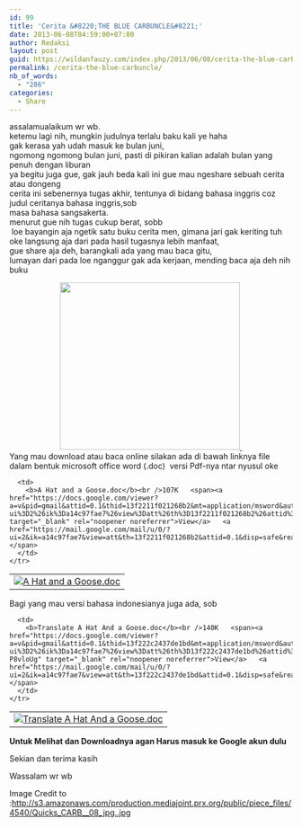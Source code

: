 ```yaml
---
id: 99
title: 'Cerita &#8220;THE BLUE CARBUNCLE&#8221;'
date: 2013-06-08T04:59:00+07:00
author: Redaksi
layout: post
guid: https://wildanfauzy.com/index.php/2013/06/08/cerita-the-blue-carbuncle/
permalink: /cerita-the-blue-carbuncle/
nb_of_words:
  - "286"
categories:
  - Share
---
```

<div dir="ltr" style="text-align:left;">
  assalamualaikum wr wb.<br />ketemu lagi nih, mungkin judulnya terlalu baku kali ye haha<br />gak kerasa yah udah masuk ke bulan juni,<br />ngomong ngomong bulan juni, pasti di pikiran kalian adalah bulan yang penuh dengan liburan<br />ya begitu juga gue, gak jauh beda kali ini gue mau ngeshare sebuah cerita atau dongeng<br />cerita ini sebenernya tugas akhir, tentunya di bidang bahasa inggris coz judul ceritanya bahasa inggris,sob<br />masa bahasa sangsakerta.<br />menurut gue nih tugas cukup berat, sobb<br /> loe bayangin aja ngetik satu buku cerita men, gimana jari gak keriting tuh<br />oke langsung aja dari pada hasil tugasnya lebih manfaat,<br />gue share aja deh, barangkali ada yang mau baca gitu,<br />lumayan dari pada loe nganggur gak ada kerjaan, mending baca aja deh nih buku</p> 
  
  <p>
  </p>
  
  <div style="clear:both;text-align:center;">
    <a href="https://wildanposts.files.wordpress.com/2013/06/3bda7-quicks_carb__08_jpg.jpg" style="margin-left:1em;margin-right:1em;"><img loading="lazy" border="0" height="298" src="https://wildanposts.files.wordpress.com/2013/06/27fcd-quicks_carb__08_jpg.jpg?resize=320%2C298" width="320" data-recalc-dims="1" /> </a>
  </div>
  
  <div style="clear:both;text-align:center;">
  </div>
  
  <div style="clear:both;text-align:center;">
  </div>
  
  <div style="clear:both;text-align:left;">
    Yang mau download atau baca online silakan ada di bawah linknya file dalam bentuk microsoft office word (.doc)  versi Pdf-nya ntar nyusul oke
  </div>
  
  <div style="clear:both;text-align:left;">
  </div>
  
  <div style="clear:both;text-align:left;">
  </div>
  
  <table cellpadding="0">
    <tr>
      <td>
        <span><a href="https://mail.google.com/mail/u/0/?ui=2&ik=a14c97fae7&view=att&th=13f2211f021268b2&attid=0.1&disp=safe&realattid=f_hhob8l0u0&zw" target="_blank" rel="noopener noreferrer"><img alt="A Hat and a Goose.doc" class="hu" src="https://i0.wp.com/mail.google.com/mail/u/0/images/doc.gif?w=768&#038;ssl=1" data-recalc-dims="1" /></a></span>
      </td>
      
      <td>
        <b>A Hat and a Goose.doc</b><br />107K   <span><a href="https://docs.google.com/viewer?a=v&pid=gmail&attid=0.1&thid=13f2211f021268b2&mt=application/msword&authuser=0&url=https://mail.google.com/mail/u/0/?ui%3D2%26ik%3Da14c97fae7%26view%3Datt%26th%3D13f2211f021268b2%26attid%3D0.1%26disp%3Dsafe%26realattid%3Df_hhob8l0u0%26zw&sig=AHIEtbTzZZ4a4DPiJVelb721oeDOfY4iRQ" target="_blank" rel="noopener noreferrer">View</a>   <a href="https://mail.google.com/mail/u/0/?ui=2&ik=a14c97fae7&view=att&th=13f2211f021268b2&attid=0.1&disp=safe&realattid=f_hhob8l0u0&zw">Download</a>   </span>
      </td>
    </tr>
  </table>
  
  <p>
    Bagi yang mau versi bahasa indonesianya juga ada, sob
  </p>
  
  <table cellpadding="0">
    <tr>
      <td>
        <span><a href="https://mail.google.com/mail/u/0/?ui=2&ik=a14c97fae7&view=att&th=13f222c2437de1bd&attid=0.1&disp=safe&realattid=f_hhoc9isv0&zw" target="_blank" rel="noopener noreferrer"><img alt="Translate A Hat And a Goose.doc" class="hu" src="https://i0.wp.com/mail.google.com/mail/u/0/images/doc.gif?w=768&#038;ssl=1" data-recalc-dims="1" /></a></span>
      </td>
      
      <td>
        <b>Translate A Hat And a Goose.doc</b><br />140K   <span><a href="https://docs.google.com/viewer?a=v&pid=gmail&attid=0.1&thid=13f222c2437de1bd&mt=application/msword&authuser=0&url=https://mail.google.com/mail/u/0/?ui%3D2%26ik%3Da14c97fae7%26view%3Datt%26th%3D13f222c2437de1bd%26attid%3D0.1%26disp%3Dsafe%26realattid%3Df_hhoc9isv0%26zw&sig=AHIEtbS8f2dHoPRaWTncdE9rYv-P8vloUg" target="_blank" rel="noopener noreferrer">View</a>   <a href="https://mail.google.com/mail/u/0/?ui=2&ik=a14c97fae7&view=att&th=13f222c2437de1bd&attid=0.1&disp=safe&realattid=f_hhoc9isv0&zw">Download</a>   </span>
      </td>
    </tr>
  </table>
  
  <p>
    <b>Untuk Melihat dan Downloadnya agan Harus masuk ke Google akun dulu </b>
  </p>
  
  <p>
    Sekian dan terima kasih
  </p>
  
  <p>
    Wassalam wr wb
  </p>
  
  <p>
    Image Credit to :<a href="http://s3.amazonaws.com/production.mediajoint.prx.org/public/piece_files/4540/Quicks_CARB__08_jpg..jpg" target="_blank" rel="noopener noreferrer">http://s3.amazonaws.com/production.mediajoint.prx.org/public/piece_files/4540/Quicks_CARB__08_jpg..jpg</a></div>